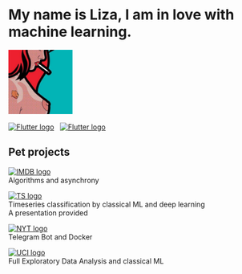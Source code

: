 
# My name is Liza, I am in love with machine learning.

<p align="left">
  <img width="128" src="pic.jpg">
</p>

[<img src="https://img.shields.io/badge/Telegram-17191e?logo=Telegram&logoColor=000203&style=for-the-badge" alt="Flutter logo" title="Flutter" height="25" />](https://t.me/lizv22)
&nbsp;
[<img src="https://img.shields.io/badge/Instagram-17191e?logo=Instagram&logoColor=E4405F&style=for-the-badge" alt="Flutter logo" title="Flutter" height="25" />](https://www.instagram.com/lizvladi/)
&nbsp;

## Pet projects
[<img src="https://img.shields.io/badge/IMDB-f8ff3d?&style=for-the-badge" alt="IMDB logo" title="IMDB" height="25" />](https://github.com/lizvladi-ds/pet_projects/tree/master/imdb) <br>
Algorithms and asynchrony <br>

[<img src="https://img.shields.io/badge/TS-50ffef?&style=for-the-badge" alt="TS logo" title="TS" height="25" />](https://github.com/lizvladi-ds/pet_projects/tree/master/ts_classification) <br>
Timeseries classification by classical ML and deep learning <br>
A presentation provided <br>

[<img src="https://img.shields.io/badge/NYT-29ff16?&style=for-the-badge" alt="NYT logo" title="NYT" height="25" />](https://github.com/lizvladi-ds/pet_projects/tree/master/nyt) <br>
Telegram Bot and Docker <br>

[<img src="https://img.shields.io/badge/UCI-d400d2?&style=for-the-badge" alt="UCI logo" title="UCI" height="25" />](https://github.com/lizvladi-ds/pet_projects/tree/master/uci) <br>
Full Exploratory Data Analysis and classical ML <br>
